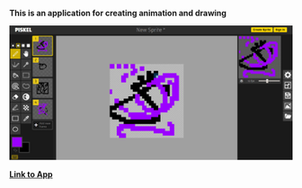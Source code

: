 **This is an application for creating animation and drawing**  
  
![PiskelCloneScreen](PiskelCloneScreen.png)  

**[Link to App](https://stanburton.github.io/Piskel-Clone/)**
